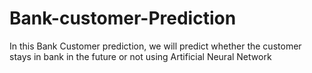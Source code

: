 # Bank-customer-Prediction
In this Bank Customer prediction, we will predict whether the customer stays in bank in the future or not  using Artificial Neural Network
